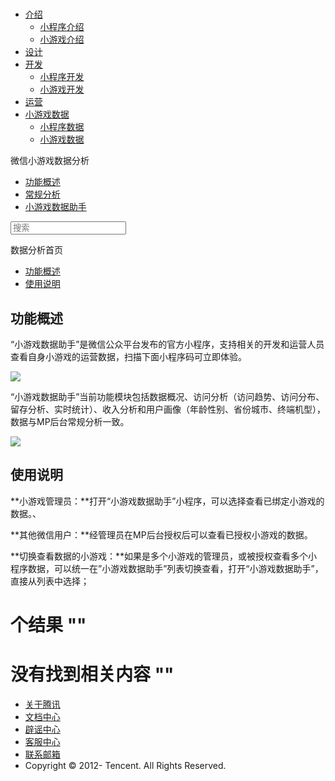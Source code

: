 <div class="book with-summary">

<div class="head">

<div class="head_box">

# [](javascript:; "_('微信公众平台 小程序')")

<div class="header_ctrls">

*   [介绍](javascript:;)
    *   [小程序介绍](https://mp.weixin.qq.com/debug/wxadoc/introduction/index.html)
    *   [小游戏介绍](https://mp.weixin.qq.com/debug/wxagame/introduction/index.html)
*   [设计](https://mp.weixin.qq.com/debug/wxadoc/design/index.html)
*   [开发](javascript:;)
    *   [小程序开发](https://mp.weixin.qq.com/debug/wxadoc/dev/index.html)
    *   [小游戏开发](https://mp.weixin.qq.com/debug/wxagame/dev/index.html)
*   [运营](https://mp.weixin.qq.com/debug/wxadoc/product/index.html)
*   [小游戏数据](javascript:;)
    *   [小程序数据](https://mp.weixin.qq.com/debug/wxadoc/analysis/index.html)
    *   [小游戏数据](https://mp.weixin.qq.com/debug/wxagame/analysis/index.html)

</div>

</div>

</div>

<div class="sub_nav_box">

<div class="sub_nav_inner">

<div class="book-summary-opr" id="js-book-summary-opr"><a class="book-summary-btn"></a></div>

<div class="top_sub_nav">

<div class="top_title_wap"><span class="icon_title undefined"></span>

微信小游戏数据分析

</div>

*   [功能概述](./index.html)
*   [常规分析](Analysis.html)
*   [小游戏数据助手](assistant.html)

</div>

<div id="book-search-input" role="search">

<form><label for="search-input" class="search-icon" id="js-search-icon"></label><input type="text" id="search-input" name="search-input" placeholder="搜索"> </form>

</div>

</div>

</div>

<div class="book-summary">

<div class="book-summary-home" id="js-summary-home"><a><span class="icon_home_s undefined"></span><span class="s_title_2">数据分析首页</span></a></div>

<nav role="navigation">

*   [功能概述](assistant.html#功能概述)
*   [使用说明](assistant.html#使用说明)

</nav>

</div>

<div class="book-body">

<div class="body-inner">

<div class="page-wrapper" tabindex="-1" role="main">

<div class="page-inner">

<div id="book-search-results">

<div class="search-noresults">

<section class="normal markdown-section">

# 功能概述

“小游戏数据助手”是微信公众平台发布的官方小程序，支持相关的开发和运营人员查看自身小游戏的运营数据，扫描下面小程序码可立即体验。

![](image/aa.png)

“小游戏数据助手”当前功能模块包括数据概况、访问分析（访问趋势、访问分布、留存分析、实时统计）、收入分析和用户画像（年龄性别、省份城市、终端机型），数据与MP后台常规分析一致。

![](image/bb.png)

## 使用说明

**小游戏管理员：**打开“小游戏数据助手”小程序，可以选择查看已绑定小游戏的数据。、

**其他微信用户：**经管理员在MP后台授权后可以查看已授权小游戏的数据。

**切换查看数据的小游戏：**如果是多个小游戏的管理员，或被授权查看多个小程序数据，可以统一在”小游戏数据助手”列表切换查看，打开“小游戏数据助手”，直接从列表中选择；

</section>

</div>

<div class="search-results">

<div class="has-results">

# <span class="search-results-count"></span>个结果 "<span class="search-query"></span>"

</div>

<div class="no-results">

# 没有找到相关内容 "<span class="search-query"></span>"

</div>

</div>

</div>

</div>

</div>

<div class="foot" id="footer">

*   [关于腾讯](http://www.tencent.com/zh-cn/index.shtml)
*   [文档中心](https://mp.weixin.qq.com/debug/wxadoc/introduction/index.html?t=1484641676&)
*   [辟谣中心](https://mp.weixin.qq.com/cgi-bin/opshowpage?action=dispelinfo&lang=zh_CN&begin=1&count=9&)
*   [客服中心](http://kf.qq.com/faq/120911VrYVrA1509086vyumm.html)
*   [联系邮箱](mailto:weixinmp@qq.com)
*   Copyright © 2012-<span id="s_copyright_year"></span> Tencent. All Rights Reserved.

</div>

</div>

[](Analysis.html#终端及机型分布)[](assistant.html#功能概述)</div>

</div>